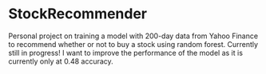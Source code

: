 # StockRecommender
Personal project on training a model with 200-day data from Yahoo Finance to recommend whether or not to buy a stock using random forest. Currently still in progress! I want to improve the performance of the model as it is currently only at 0.48 accuracy.
